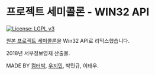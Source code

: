 # 프로젝트 세미콜론 - WIN32 API

[![License: LGPL v3](https://img.shields.io/badge/License-LGPL%20v3-blue.svg)](https://www.gnu.org/licenses/lgpl-3.0)

[원본 프로젝트 세미콜론](https://github.com/computerpark/2018_Semicolon)을 Win32 API로 리믹스했습니다.

2018년 서부정보영재 산출물.

MADE BY [컴터박](https://github.com/computerpark/), [우지민](https://github.com/wjm0101), 박민규, 이태우.

